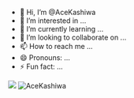 - 👋 Hi, I’m @AceKashiwa
- 👀 I’m interested in ...
- 🌱 I’m currently learning ...
- 💞️ I’m looking to collaborate on ...
- 📫 How to reach me ...
- 😄 Pronouns: ...
- ⚡ Fun fact: ...

![](https://img.paulzzh.com/touhou/random)
<img src="https://api.likepoems.com/counter/get/@AceKashiwa" alt="AceKashiwa" />
<!---
AceKashiwa/AceKashiwa is a ✨ special ✨ repository because its `README.md` (this file) appears on your GitHub profile.
You can click the Preview link to take a look at your changes.
--->
